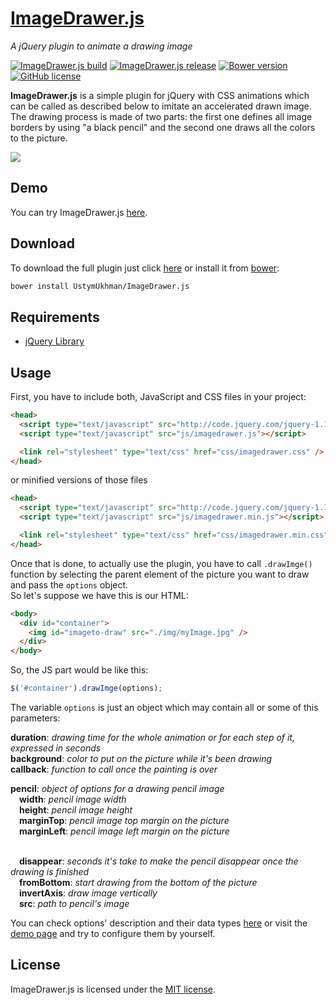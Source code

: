 # [ImageDrawer.js](https://ustymukhman.github.io/ImageDrawer.js/public/) #

*A jQuery plugin to animate a drawing image*

[![ImageDrawer.js build](https://img.shields.io/badge/build-passing-brightgreen.svg)](https://github.com/UstymUkhman/ImageDrawer.js/blob/master/script/imagedrawer.js)
[![ImageDrawer.js release](https://img.shields.io/badge/release-v1.2.0-brightgreen.svg)](https://github.com/UstymUkhman/ImageDrawer.js)
[![Bower version](https://img.shields.io/badge/bower-v1.2.0-blue.svg)](http://bower.io/)
[![GitHub license](https://img.shields.io/cocoapods/l/AFNetworking.svg)](http://opensource.org/licenses/MIT)

**ImageDrawer.js** is a simple plugin for jQuery with CSS animations which can be called as described below to imitate an accelerated drawn image.<br>
The drawing process is made of two parts: the first one defines all image borders by using "a black pencil" and the second one draws all the colors to the picture.

![](./public/preview.gif)

## Demo

You can try ImageDrawer.js [here](https://ustymukhman.github.io/ImageDrawer.js/public/).<br>

## Download

To download the full plugin just click [here](https://ustymukhman.github.io/ImageDrawer.js/ImageDrawer.zip)
or install it from [bower](http://bower.io/):

`````sh
bower install UstymUkhman/ImageDrawer.js
`````

## Requirements

- [jQuery Library](http://jquery.com/download/)

## Usage

First, you have to include both, JavaScript and CSS files in your project:

```html
<head>
  <script type="text/javascript" src="http://code.jquery.com/jquery-1.12.0.min.js"></script>
  <script type="text/javascript" src="js/imagedrawer.js"></script>

  <link rel="stylesheet" type="text/css" href="css/imagedrawer.css" />
</head>
```

or minified versions of those files

```html
<head>
  <script type="text/javascript" src="http://code.jquery.com/jquery-1.12.0.min.js"></script>
  <script type="text/javascript" src="js/imagedrawer.min.js"></script>

  <link rel="stylesheet" type="text/css" href="css/imagedrawer.min.css" />
</head>
```

Once that is done, to actually use the plugin, you have to call `.drawImge()` function by selecting the parent element of the picture you want to draw and pass the `options` object.<br>
So let's suppose we have this is our HTML:

```html
<body>
  <div id="container">
  	<img id="imageto-draw" src="./img/myImage.jpg" />
  </div>
</body>
```

So, the JS part would be like this:

`````javascript
$('#container').drawImge(options);
`````

The variable `options` is just an object which may contain all or some of this parameters:

**duration**: *drawing time for the whole animation or for each step of it, expressed in seconds*<br> 
**background**: *color to put on the picture while it's been drawing*<br>
**callback**: *function to call once the painting is over*<br>

**pencil**: *object of options for a drawing pencil image*<br>
&emsp;**width**: *pencil image width*<br>
&emsp;**height**: *pencil image height*<br>
&emsp;**marginTop**: *pencil image top margin on the picture*<br>
&emsp;**marginLeft**: *pencil image left margin on the picture*<br><br>

&emsp;**disappear**: *seconds it's take to make the pencil disappear once the drawing is finished*<br>
&emsp;**fromBottom**: *start drawing from the bottom of the picture*<br>
&emsp;**invertAxis**: *draw image vertically*<br>
&emsp;**src**: *path to pencil's image*<br>

You can check options' description and their data types [here](https://github.com/UstymUkhman/ImageDrawer.js/blob/master/js/imagedrawer.js) or visit the [demo page](https://ustymukhman.github.io/ImageDrawer.js/public/) and try to configure them by yourself.

## License
ImageDrawer.js is licensed under the [MIT license](http://opensource.org/licenses/MIT).
